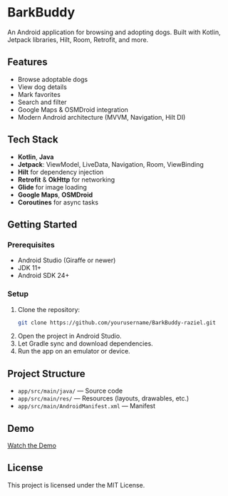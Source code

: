 # BarkBuddy

An Android application for browsing and adopting dogs. Built with Kotlin, Jetpack libraries, Hilt, Room, Retrofit, and more.

## Features

- Browse adoptable dogs
- View dog details
- Mark favorites
- Search and filter
- Google Maps & OSMDroid integration
- Modern Android architecture (MVVM, Navigation, Hilt DI)

## Tech Stack

- **Kotlin**, **Java**
- **Jetpack**: ViewModel, LiveData, Navigation, Room, ViewBinding
- **Hilt** for dependency injection
- **Retrofit** & **OkHttp** for networking
- **Glide** for image loading
- **Google Maps**, **OSMDroid**
- **Coroutines** for async tasks

## Getting Started

### Prerequisites

- Android Studio (Giraffe or newer)
- JDK 11+
- Android SDK 24+

### Setup

1. Clone the repository:
    ```sh
    git clone https://github.com/yourusername/BarkBuddy-raziel.git
    ```
2. Open the project in Android Studio.
3. Let Gradle sync and download dependencies.
4. Run the app on an emulator or device.

## Project Structure

- `app/src/main/java/` — Source code
- `app/src/main/res/` — Resources (layouts, drawables, etc.)
- `app/src/main/AndroidManifest.xml` — Manifest
  
## Demo

[Watch the Demo](https://youtube.com/shorts/i4Ax-aku-nQ)

## License

This project is licensed under the MIT License.
